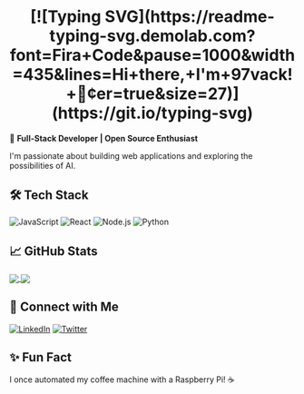 <h1 align="center">
  [![Typing SVG](https://readme-typing-svg.demolab.com?font=Fira+Code&pause=1000&width=435&lines=Hi+there,+I'm+97vack!+👋&center=true&size=27)](https://git.io/typing-svg)
</h1>


🎯 **Full-Stack Developer | Open Source Enthusiast**

I'm passionate about building web applications and exploring the possibilities of AI.

## 🛠️ Tech Stack

![JavaScript](https://img.shields.io/badge/JavaScript-F7DF1E?style=for-the-badge&logo=javascript&logoColor=black)
![React](https://img.shields.io/badge/React-20232A?style=for-the-badge&logo=react&logoColor=61DAFB)
![Node.js](https://img.shields.io/badge/Node.js-339933?style=for-the-badge&logo=nodedotjs&logoColor=white)
![Python](https://img.shields.io/badge/Python-3776AB?style=for-the-badge&logo=python&logoColor=white)

## 📈 GitHub Stats

<a href="#">
  <img align="center" src="https://github-readme-stats.vercel.app/api?username=97vack&show_icons=true&theme=radical" />
</a>
<a href="#">
  <img align="center" src="https://github-readme-stats.vercel.app/api/top-langs/?username=97vack&layout=compact" />
</a>

## 🔗 Connect with Me

[![LinkedIn](https://img.shields.io/badge/LinkedIn-0077B5?style=for-the-badge&logo=linkedin&logoColor=white)](你的LinkedIn链接)
[![Twitter](https://img.shields.io/badge/Twitter-1DA1F2?style=for-the-badge&logo=twitter&logoColor=white)](你的Twitter链接)

## ✨ Fun Fact

I once automated my coffee machine with a Raspberry Pi! ☕
